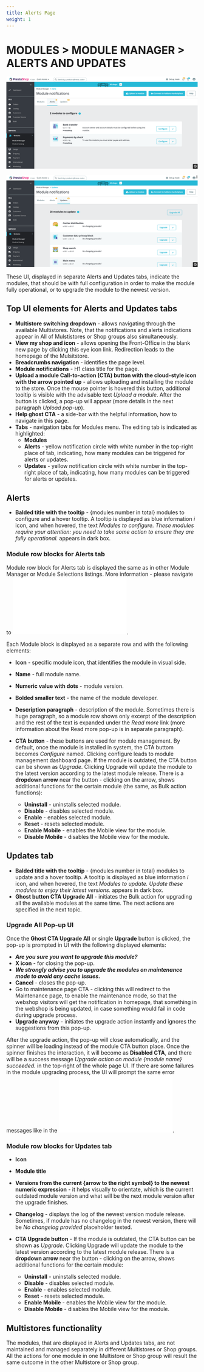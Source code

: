```yaml
---
title: Alerts Page
weight: 1
---
```

# MODULES > MODULE MANAGER > ALERTS AND UPDATES

![Alerts tab](static/img/alerts-listing.png)

![Updates tab](static/img/updates-listing.png)

These UI, displayed in separate Alerts and Updates tabs, indicate the modules, that should be with full configuration in order to make the module fully operational, or to upgrade the module to the newest version.

## Top UI elements for Alerts and Updates tabs

- **Multistore switching dropdown** - allows navigating through the available Multistores. Note, that the notifications and alerts indications appear in All of Mulstistores or Shop groups also simultaneously.
- **View my shop and icon** - allows opening the Front-Office in the blank new page by clicking this eye icon link. Redirection leads to the homepage of the Mulsitstore.
- **Breadcrumbs navigation** - identifies the page level.
- **Module notifications** - H1 class title for the page.
- **Upload a module Call-to-action (CTA) button with the cloud-style icon with the arrow pointed up** - allows uploading and installing the module to the store. Once the mouse pointer is hovered this button, additional tooltip is visible with the advisable text _Upload a module_. After the button is clicked, a pop-up will appear (more details in the next paragraph _Upload pop-up_).
- **Help ghost CTA** - a side-bar with the helpful information, how to navigate in this page.
- **Tabs** - navigation tabs for Modules menu. The editing tab is indicated as highlighted:
  - **Modules**
  - **Alerts** - yellow notification circle with white number in the top-right place of tab, indicating, how many modules can be triggered for alerts or updates.
  - **Updates** - yellow notification circle with white number in the top-right place of tab, indicating, how many modules can be triggered for alerts or updates.

## Alerts 

- **Balded title with the tooltip** - {modules number in total} modules to configure and a hover tooltip. A tooltip is displayed as blue information _i_ icon, and when hovered, the text _Modules to configure. These modules require your attention: you need to take some action to ensure they are fully operational._ appears in dark box.

### Module row blocks for Alerts tab

Module row block for Alerts tab is displayed the same as in other Module Manager or Module Selections listings. More information - please navigate to ![Modules listing specification](/modules-listing.md).

Each Module block is displayed as a separate row and with the following elements:

- **Icon** - specific module icon, that identifies the module in visual side.
- **Name** - full module name.
- **Numeric value with dots** - module version.
- **Bolded smaller text** - the name of the module developer.
- **Description paragraph** - description of the module. Sometimes there is huge paragraph, so a module row shows only excerpt of the description and the rest of the text is expanded under the _Read more_ link (more information about the Read more pop-up is in separate paragraph).
- **CTA button** - these buttons are used for module management. By default, once the module is installed in system, the CTA buttom becomes _Configure_ named. Clicking configure leads to module management dashboard page. If the module is outdated, the CTA button can be shown as _Upgrade_. Clicking Upgrade will update the module to the latest version according to the latest module release. There is a **dropdown arrow** near the button - clicking on the arrow, shows additional functions for the certain module (the same, as Bulk action functions):

  - **Uninstall** - uninstalls selected module.
  - **Disable** - disables selected module.
  - **Enable** - enables selected module.
  - **Reset** - resets selected module.
  - **Enable Mobile** - enables the Mobile view for the module.
  - **Disable Mobile** - disables the Mobile view for the module.

## Updates tab

- **Balded title with the tooltip** - {modules number in total} modules to update and a hover tooltip. A tooltip is displayed as blue information _i_ icon, and when hovered, the text _Modules to update. Update these modules to enjoy their latest versions._ appears in dark box.
- **Ghost button CTA Upgrade All** - initiates the Bulk action for upgrading all the available modules at the same time. The next actions are specified in the next topic.

### Upgrade All Pop-up UI

Once the **Ghost CTA Upgrade All** or single **Upgrade** button is clicked, the pop-up is prompted in UI with the following displayed elements:
- **_Are you sure you want to upgrade this module?_**
- **X icon** - for closing the pop-up.
- **_We strongly advise you to upgrade the modules on maintenance mode to avoid any cache issues._**
- **Cancel** - closes the pop-up.
- Go to maintenance page CTA - clicking this will redirect to the Maintenance page, to enable the maintenance mode, so that the webshop visitors will get the notification in homepage, that something in the webshop is being updated, in case something would fail in code during upgrade process.
- **Upgrade anyway** - initiates the upgrade action instantly and ignores the suggestions from this pop-up.

After the upgrade action, the pop-up will close automatically, and the spinner will be loading instead of the module CTA button place. Once the spinner finishes the interaction, it will become as **Disabled CTA**, and there will be a success message _Upgrade action on module {module name} succeeded._ in the top-right of the whole page UI. If there are some failures in the module upgrading process, the UI will prompt the same error messages like in the ![Modules listing specification page](/modules-listing.md#module-row).

### Module row blocks for Updates tab

- **Icon**
- **Module title**
- **Versions from the current {arrow to the right symbol} to the newest numeric expression** - it helps visually to orientate, which is the current outdated module version and what will be the next module version after the upgrade finishes.
- **Changelog** - displays the log of the newest version module release. Sometimes, if module has no changelog in the newest version, there will be _No changelog provided_ placeholder texted.
- **CTA Upgrade button** - If the module is outdated, the CTA button can be shown as _Upgrade_. Clicking Upgrade will update the module to the latest version according to the latest module release. There is a **dropdown arrow** near the button - clicking on the arrow, shows additional functions for the certain module:

  - **Uninstall** - uninstalls selected module.
  - **Disable** - disables selected module.
  - **Enable** - enables selected module.
  - **Reset** - resets selected module.
  - **Enable Mobile** - enables the Mobile view for the module.
  - **Disable Mobile** - disables the Mobile view for the module.

## Multistores functionality

The modules, that are displayed in Alerts and Updates tabs, are not maintained and managed separately in different Multistores or Shop groups. All the actions for one module in one Multistore or Shop group will result the same outcome in the other Multistore or Shop group.
